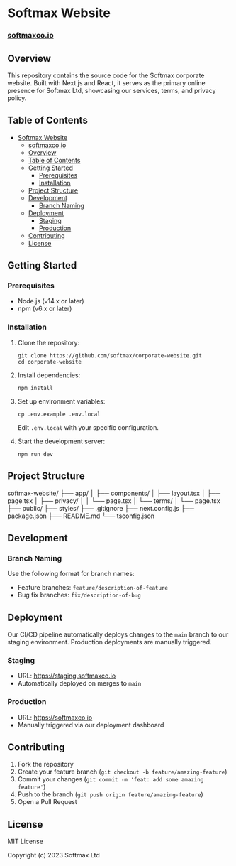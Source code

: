 # Softmax Website

### [softmaxco.io](https://softmaxco.io)

## Overview

This repository contains the source code for the Softmax corporate website. Built with Next.js and React, it serves as the primary online presence for Softmax Ltd, showcasing our services, terms, and privacy policy.

## Table of Contents

- [Softmax Website](#softmax-website)
    - [softmaxco.io](#softmaxcoio)
  - [Overview](#overview)
  - [Table of Contents](#table-of-contents)
  - [Getting Started](#getting-started)
    - [Prerequisites](#prerequisites)
    - [Installation](#installation)
  - [Project Structure](#project-structure)
  - [Development](#development)
    - [Branch Naming](#branch-naming)
  - [Deployment](#deployment)
    - [Staging](#staging)
    - [Production](#production)
  - [Contributing](#contributing)
  - [License](#license)

## Getting Started

### Prerequisites

- Node.js (v14.x or later)
- npm (v6.x or later)

### Installation

1. Clone the repository:
   ```
   git clone https://github.com/softmax/corporate-website.git
   cd corporate-website
   ```

2. Install dependencies:
   ```
   npm install
   ```

3. Set up environment variables:
   ```
   cp .env.example .env.local
   ```
   Edit `.env.local` with your specific configuration.

4. Start the development server:
   ```
   npm run dev
   ```

## Project Structure

softmax-website/
├── app/
│ ├── components/
│ ├── layout.tsx
│ ├── page.tsx
│ ├── privacy/
│ │ └── page.tsx
│ └── terms/
│ └── page.tsx
├── public/
├── styles/
├── .gitignore
├── next.config.js
├── package.json
├── README.md
└── tsconfig.json


## Development

### Branch Naming

Use the following format for branch names:
- Feature branches: `feature/description-of-feature`
- Bug fix branches: `fix/description-of-bug`

## Deployment

Our CI/CD pipeline automatically deploys changes to the `main` branch to our staging environment. Production deployments are manually triggered.

### Staging
- URL: https://staging.softmaxco.io
- Automatically deployed on merges to `main`

### Production
- URL: https://softmaxco.io
- Manually triggered via our deployment dashboard

## Contributing

1. Fork the repository
2. Create your feature branch (`git checkout -b feature/amazing-feature`)
3. Commit your changes (`git commit -m 'feat: add some amazing feature'`)
4. Push to the branch (`git push origin feature/amazing-feature`)
5. Open a Pull Request

## License

MIT License

Copyright (c) 2023 Softmax Ltd
